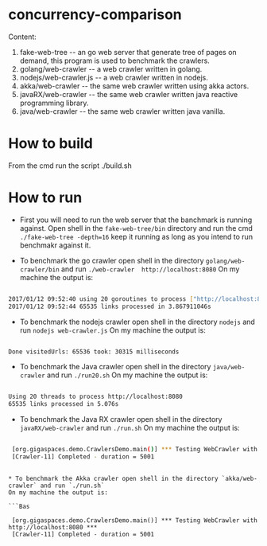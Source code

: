 # concurrency-comparison

Content:

1. fake-web-tree -- an go web server that generate tree of pages on demand, this program is used to benchmark the crawlers.
2. golang/web-crawler -- a web crawler written in golang.
3. nodejs/web-crawler.js -- a web crawler written in nodejs.
4. akka/web-crawler -- the same web crawler written using akka actors.
5. javaRX/web-crawler -- the same web crawler written java reactive programming library.
6. java/web-crawler --  the same web crawler written java vanilla.

# How to build
From the cmd run the script ./build.sh


# How to run

* First you will need to run the web server that the banchmark is running against.
  Open shell in the `fake-web-tree/bin` directory and run the cmd `./fake-web-tree -depth=16`
  keep it running as long as you intend to run benchmakr against it.

* To benchmark the go crawler open shell in the directory `golang/web-crawler/bin` and run `./web-crawler  http://localhost:8080`
On my machine the output is:

```Bash

2017/01/12 09:52:40 using 20 goroutines to process ["http://localhost:8080"]
2017/01/12 09:52:44 65535 links processed in 3.867911046s

```
* To benchmark the nodejs crawler open shell in the directory `nodejs` and run `nodejs web-crawler.js`
On my machine the output is:

```Bash

Done visitedUrls: 65536 took: 30315 milliseconds

```


* To benchmark the Java crawler open shell in the directory `java/web-crawler` and run `./run20.sh`
On my machine the output is:

```Bash

Using 20 threads to process http://localhost:8080
65535 links processed in 5.076s

```
* To benchmark the Java RX crawler open shell in the directory `javaRX/web-crawler` and run `./run.sh`
On my machine the output is:

```Bash

 [org.gigaspaces.demo.CrawlersDemo.main()] *** Testing WebCrawler with http://localhost:8080 ***
 [Crawler-11] Completed - duration = 5001
 

```


```
* To benchmark the Akka crawler open shell in the directory `akka/web-crawler` and run `./run.sh`
On my machine the output is:

```Bas

 [org.gigaspaces.demo.CrawlersDemo.main()] *** Testing WebCrawler with http://localhost:8080 ***
 [Crawler-11] Completed - duration = 5001
 

```







